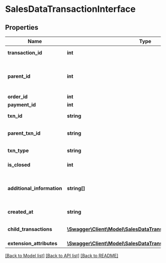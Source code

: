 # SalesDataTransactionInterface

## Properties
Name | Type | Description | Notes
------------ | ------------- | ------------- | -------------
**transaction_id** | **int** | Transaction ID. | 
**parent_id** | **int** | The parent ID for the transaction. Otherwise, null. | [optional] 
**order_id** | **int** | Order ID. | 
**payment_id** | **int** | Payment ID. | 
**txn_id** | **string** | Transaction business ID. | 
**parent_txn_id** | **string** | Parent transaction business ID. | 
**txn_type** | **string** | Transaction type. | 
**is_closed** | **int** | Is-closed flag value. | 
**additional_information** | **string[]** | Array of additional information. Otherwise, null. | [optional] 
**created_at** | **string** | Created-at timestamp. | 
**child_transactions** | [**\Swagger\Client\Model\SalesDataTransactionInterface[]**](SalesDataTransactionInterface.md) | Array of child transactions. | 
**extension_attributes** | [**\Swagger\Client\Model\SalesDataTransactionExtensionInterface**](SalesDataTransactionExtensionInterface.md) |  | [optional] 

[[Back to Model list]](../README.md#documentation-for-models) [[Back to API list]](../README.md#documentation-for-api-endpoints) [[Back to README]](../README.md)


